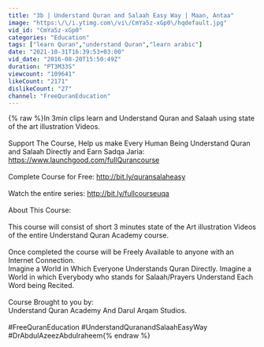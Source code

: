 ```yaml
---
title: "3b | Understand Quran and Salaah Easy Way | Maan, Antaa"
image: "https:\/\/i.ytimg.com\/vi\/CmYa5z-xGp0\/hqdefault.jpg"
vid_id: "CmYa5z-xGp0"
categories: "Education"
tags: ["learn Quran","understand Quran","learn arabic"]
date: "2021-10-31T16:39:53+03:00"
vid_date: "2016-08-20T15:50:49Z"
duration: "PT3M33S"
viewcount: "109641"
likeCount: "2171"
dislikeCount: "27"
channel: "FreeQuranEducation"
---
```

{% raw %}In 3min clips learn and Understand Quran and Salaah using state of the art illustration Videos.<br /><br />Support The Course, Help us make Every Human Being Understand Quran and Salaah Directly and Earn Sadqa Jaria: <a rel="nofollow" target="blank" href="https://www.launchgood.com/fullQurancourse">https://www.launchgood.com/fullQurancourse</a><br /><br />Complete Course for Free: <a rel="nofollow" target="blank" href="http://bit.ly/quransalaheasy">http://bit.ly/quransalaheasy</a><br /><br />Watch the entire series: <a rel="nofollow" target="blank" href="http://bit.ly/fullcourseuqa">http://bit.ly/fullcourseuqa</a><br /><br />About This Course:<br /><br />This course will consist of short 3 minutes state of the Art illustration Videos of the entire Understand Quran Academy course.<br /><br />Once completed the course will be Freely Available to anyone with an Internet Connection. <br />Imagine a World in Which Everyone Understands Quran Directly. Imagine a World in which Everybody who stands for Salaah/Prayers Understand Each Word being Recited.<br /><br />Course Brought to you by:<br />Understand Quran Academy And Darul Arqam Studios.<br /><br />#FreeQuranEducation #UnderstandQuranandSalaahEasyWay #DrAbdulAzeezAbdulraheem{% endraw %}
